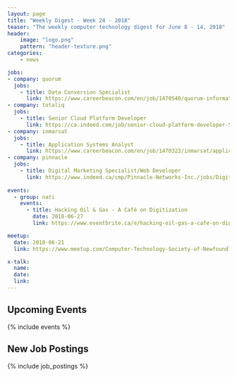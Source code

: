 ```yaml
---
layout: page
title: "Weekly Digest - Week 24 - 2018"
teaser: "The weekly computer technology digest for June 8 - 14, 2018"
header:
    image: "logo.png"
    pattern: "header-texture.png"
categories:
    - news

jobs:
- company: quorum
  jobs:
    - title: Data Conversion Specialist
      link: https://www.careerbeacon.com/en/job/1470540/quorum-information-systems-inc/data-conversion-specialist/st-john-s
- company: totaliq
  jobs:
    - title: Senior Cloud Platform Developer
      link: https://ca.indeed.com/job/senior-cloud-platform-developer-5664dd0a6f40bc10
- company: inmarsat
  jobs:
    - title: Application Systems Analyst
      link: https://www.careerbeacon.com/en/job/1470323/inmarsat/application-systems-analyst/mount-pearl
- company: pinnacle
  jobs:
    - title: Digital Marketing Specialist/Web Developer
      link: https://www.indeed.ca/cmp/Pinnacle-Networks-Inc./jobs/Digital-Marketing-Specialist-Web-Developer-555d96d760d8addc?q=pinnacle&vjs=3
  
events:
  - group: nati
    events:
      - title: Hacking Oil & Gas - A Café on Digitization
        date: 2018-06-27
        link: https://www.eventbrite.ca/e/hacking-oil-gas-a-cafe-on-digitization-tickets-46727507232?aff=es2

meetup:
  date: 2018-06-21
  link: https://www.meetup.com/Computer-Technology-Society-of-Newfoundland-and-Labrador/events/251666931/

x-talk:
  name: 
  date: 
  link: 
---
```


## Upcoming Events
{% include events %}

## New Job Postings
{% include job_postings %}
